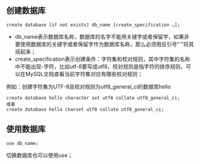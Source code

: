 ## 创建数据库
```
create database [if not exists] db_name [create_specification …];
```
- db_name表示数据库名称，数据库的名字不能用关键字或者保留字，如果非要使用数据库的关键字或者保留字作为数据库名称，那么必须用反引号“`”将其括起来；
- create_specification表示创建条件：字符集和校对规则，其中字符集的名称中不能出现-字符，比如utf-8要写成utf8，校对规则是指字符的排序规则，可以在MySQL文档查看当前字符集对应有哪些校对规则；

例如：创建字符集为UTF-8且校对规则为utf8_general_ci的数据库hello
```
create database hello character set utf8 collate utf8_general_ci;
或者
create database hello charset utf8 collate utf8_general_ci;
```

## 使用数据库
```
use db_name;
```
切换数据库也可以使用use；